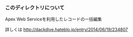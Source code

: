 ### このディレクトリについて
Apex Web Serviceを利用したレコードの一括編集

詳しくは http://dackdive.hateblo.jp/entry/2014/06/19/234807
